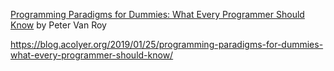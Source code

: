 

[Programming Paradigms for Dummies: What Every Programmer Should Know](http://hiperc.buffalostate.edu/courses/ACM612-F15/uploads/ACM612/VanRoy-Programming.pdf) by Peter Van Roy

https://blog.acolyer.org/2019/01/25/programming-paradigms-for-dummies-what-every-programmer-should-know/

